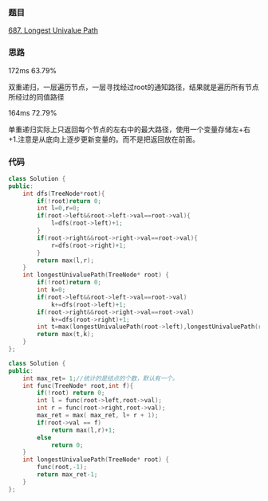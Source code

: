 ### 题目
[687. Longest Univalue Path](https://leetcode-cn.com/problems/longest-univalue-path/submissions/)
### 思路
172ms 63.79%

双重递归，一层遍历节点，一层寻找经过root的通知路径，结果就是遍历所有节点所经过的同值路径

164ms 72.79%

单重递归实际上只返回每个节点的左右中的最大路径，使用一个变量存储左+右+1.注意是从底向上逐步更新变量的。而不是把返回放在前面。
### 代码
```c++
class Solution {
public:
    int dfs(TreeNode*root){
        if(!root)return 0;
        int l=0,r=0;
        if(root->left&&root->left->val==root->val){
            l=dfs(root->left)+1;
        }
        if(root->right&&root->right->val==root->val){
            r=dfs(root->right)+1;
        }
        return max(l,r);
    }
    int longestUnivaluePath(TreeNode* root) {
        if(!root)return 0;
        int k=0;
        if(root->left&&root->left->val==root->val)
            k+=dfs(root->left)+1;
        if(root->right&&root->right->val==root->val)
            k+=dfs(root->right)+1;
        int t=max(longestUnivaluePath(root->left),longestUnivaluePath(root->right));
        return max(t,k);
    }
};
```

```c++
class Solution {
public:
    int max_ret= 1;//统计的是结点的个数，默认有一个。
    int func(TreeNode* root,int f){
        if(!root) return 0;
        int l = func(root->left,root->val);
        int r = func(root->right,root->val);
        max_ret = max( max_ret, l+ r + 1);
        if(root->val == f)
            return max(l,r)+1;
        else 
            return 0;
    }
    int longestUnivaluePath(TreeNode* root) {
        func(root,-1);
        return max_ret-1;
    }
};

```
